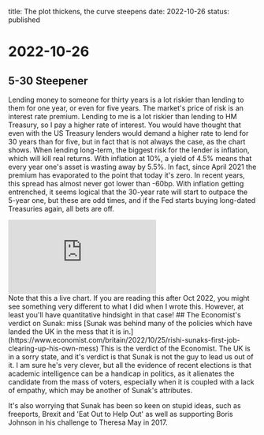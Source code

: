 title: The plot thickens, the curve steepens
date: 2022-10-26
status: published

# 2022-10-26
## 5-30 Steepener
Lending money to someone for thirty years is a lot riskier than lending to them for one year, or even for five years.
The market's price of risk is an interest rate premium. Lending to me is a lot riskier than lending to HM Treasury, so I pay a higher rate of interest. 
You would have thought that even with the US Treasury lenders would demand a higher rate to lend for 30 years than for five, but in fact that is not always the case, as the chart shows.
When lending long-term, the biggest risk for the lender is inflation, which will kill real returns.
With inflation at 10%, a yield of 4.5% means that every year one's asset is wasting away by 5.5%.
In fact, since April 2021 the premium has evaporated to the point that today it's zero. 
In recent years, this spread has almost never got lower than -60bp. 
With inflation getting entrenched, it seems logical that the 30-year rate will start to outpace the 5-year one, but these are odd times, and if the Fed starts buying long-dated Treasuries again, all bets are off.

<div class="embed-container"><iframe src="https://fred.stlouisfed.org/graph/graph-landing.php?g=Vh66&width=670&height=475" scrolling="no" frameborder="0" style="overflow:hidden;" allowTransparency="true" loading="lazy"></iframe></div><script src="https://fred.stlouisfed.org/graph/js/embed.js" type="text/javascript"></script>
Note that this a live chart. If you are reading this after Oct 2022, you might see something very different to what I did when I wrote this. However, at least you'll have quantitative hindsight in that case!
## The Economist's verdict on Sunak: miss
[Sunak was behind many of the policies which have landed the UK in the mess that it is in.](https://www.economist.com/britain/2022/10/25/rishi-sunaks-first-job-clearing-up-his-own-mess)
This is the verdict of the Economist.
The UK is in a sorry state, and it's verdict is that Sunak is not the guy to lead us out of it. 
I am sure he's very clever, but all the evidence of recent elections is that academic intelligence can be a handicap in politics, as it alienates the candidate from the mass of voters, especially when it is coupled with a lack of empathy, which may be another of Sunak's attributes.

It's also worrying that Sunak has been so keen on stupid ideas, such as freeports, Brexit and 'Eat Out to Help Out' as well as supporting Boris Johnson in his challenge to Theresa May in 2017.
